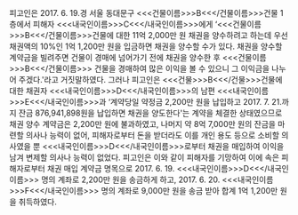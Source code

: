 피고인은 2017. 6. 19.경 서울 동대문구 <<<건물이름>>>B<<</건물이름>>>건물 1층에서 피해자 <<<내국인이름>>>C<<</내국인이름>>>에게 ‘<<<건물이름>>>B<<</건물이름>>>건물에 대한 11억 2,000만 원 채권을 양수하려고 하는데 우선 채권액의 10%인 1억 1,200만 원을 입금하면 채권을 양수할 수가 있다. 채권을 양수할 계약금을 빌려주면 건물이 경매에 넘어가기 전에 채권을 양수한 후 <<<건물이름>>>B<<</건물이름>>> 건물을 경매하여 많은 이익을 볼 수 있으니 그 이익금을 나누어 주겠다.'라고 거짓말하였다.
그러나 피고인은 <<<건물>>>B<<</건물>>>건물에 대한 채권자 <<<내국인이름>>>D<<</내국인이름>>>의 남편 <<<내국인이름>>>E<<</내국인이름>>>과 ‘계약당일 약정금 2,200만 원을 납입하고 2017. 7. 21.까지 잔금 876,941,898원을 납입하면 채권을 양도한다'는 계약을 체결한 상태였으므로 채권 양수 계약금은 2,200만 원에 불과하였고, 나머지 약 8억 7,000만 원의 잔금을 마련할 의사나 능력이 없어, 피해자로부터 돈을 받더라도 이를 개인 용도 등으로 소비할 의사였을 뿐 <<<내국인이름>>>D<<</내국인이름>>>로부터 채권을 매입하여 이익을 남겨 변제할 의사나 능력이 없었다.
피고인은 이와 같이 피해자를 기망하여 이에 속은 피해자로부터 채권 매입 계약금 명목으로 2017. 6. 19. <<<내국인이름>>>D<<</내국인이름>>> 명의 계좌로 2,200만 원을 송금하게 하고, 2017. 6. 20. <<<내국인이름>>>F<<</내국인이름>>> 명의 계좌로 9,000만 원을 송금 받아 합계 1억 1,200만 원을 취득하였다.